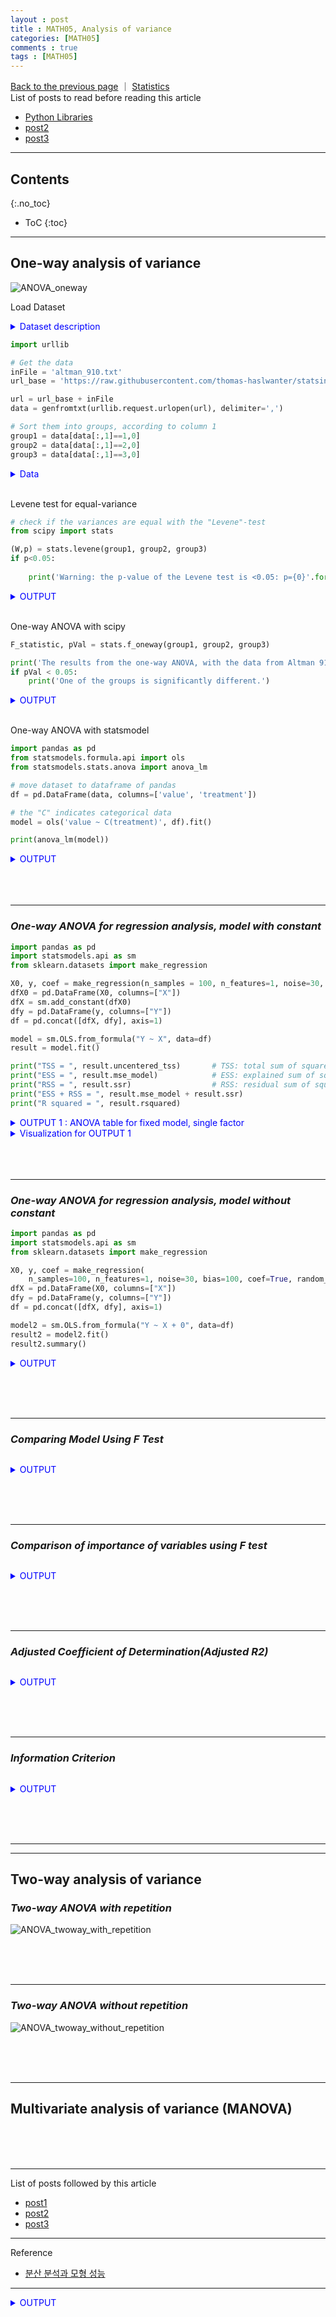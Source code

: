 ```yaml
---
layout : post
title : MATH05, Analysis of variance
categories: [MATH05]
comments : true
tags : [MATH05]
---
```

[Back to the previous page](https://userdyk-github.github.io/Study.html) ｜ <a href="https://userdyk-github.github.io/math05/MATH05-Contents.html" target="_blank">Statistics</a><br>
List of posts to read before reading this article
- <a href='https://userdyk-github.github.io/pl03/PL03-Libraries.html' target="_blank">Python Libraries</a>
- <a href='https://userdyk-github.github.io/'>post2</a>
- <a href='https://userdyk-github.github.io/'>post3</a>

---

## Contents
{:.no_toc}

* ToC
{:toc}

<hr class="division1">

## **One-way analysis of variance**
![ANOVA_oneway](https://user-images.githubusercontent.com/52376448/66703411-507aca80-ed4d-11e9-8ae9-db644dd8b89f.JPG)


<span class="frame3">Load Dataset</span><br>
<details markdown="1">
<summary class='jb-small' style="color:blue">Dataset description</summary>
<hr class='division3'>
<b>Get and sort sample data</b><br>

Twenty-two patients undergoing cardiac bypass surgery were randomized to one of three ventilation groups:

- Group I: Patients received 50% nitrous oxide and 50% oxygen mixture continuously for 24 h.
- Group II: Patients received a 50% nitrous oxide and 50% oxygen mixture only dirng the operation.
- Group III: Patients received no nitrous oxide but received 35-50% oxygen for 24 h.

The data show red cell folate levels for the three groups after 24h' ventilation.

<hr class='division3'>
</details>

```python
import urllib

# Get the data
inFile = 'altman_910.txt'
url_base = 'https://raw.githubusercontent.com/thomas-haslwanter/statsintro_python/master/ipynb/Data/data_altman/'

url = url_base + inFile
data = genfromtxt(urllib.request.urlopen(url), delimiter=',')

# Sort them into groups, according to column 1
group1 = data[data[:,1]==1,0]
group2 = data[data[:,1]==2,0]
group3 = data[data[:,1]==3,0]
```
<details markdown="1">
<summary class='jb-small' style="color:blue">Data</summary>
<hr class='division3'>
```python
data
```
<details markdown="1">
<summary class='jb-small' style="color:red">OUTPUT</summary>
<hr class='division3_1'>
```
array([[243.,   1.],
       [251.,   1.],
       [275.,   1.],
       [291.,   1.],
       [347.,   1.],
       [354.,   1.],
       [380.,   1.],
       [392.,   1.],
       [206.,   2.],
       [210.,   2.],
       [226.,   2.],
       [249.,   2.],
       [255.,   2.],
       [273.,   2.],
       [285.,   2.],
       [295.,   2.],
       [309.,   2.],
       [241.,   3.],
       [258.,   3.],
       [270.,   3.],
       [293.,   3.],
       [328.,   3.]])
```
<hr class='division3_1'>
</details>

<br>
```python
group1
```
<details markdown="1">
<summary class='jb-small' style="color:red">OUTPUT</summary>
<hr class='division3_1'>
```
array([243., 251., 275., 291., 347., 354., 380., 392.])
```
<hr class='division3_1'>
</details>

<br>
```python
group2
```
<details markdown="1">
<summary class='jb-small' style="color:red">OUTPUT</summary>
<hr class='division3_1'>
```
array([206., 210., 226., 249., 255., 273., 285., 295., 309.])
```
<hr class='division3_1'>
</details>

<br>
```python
group3
```
<details markdown="1">
<summary class='jb-small' style="color:red">OUTPUT</summary>
<hr class='division3_1'>
```
array([241., 258., 270., 293., 328.])
```
<hr class='division3_1'>
</details>
<hr class='division3'>
</details>
<br>

<span class="frame3">Levene test for equal-variance</span>
```python
# check if the variances are equal with the "Levene"-test
from scipy import stats

(W,p) = stats.levene(group1, group2, group3)
if p<0.05:
    
    print('Warning: the p-value of the Levene test is <0.05: p={0}'.format(p))
```
<details markdown="1">
<summary class='jb-small' style="color:blue">OUTPUT</summary>
<hr class='division3'>
```
Warning: the p-value of the Levene test is <0.05: p=0.045846812634186246
```
<hr class='division3'>
</details>
<br>

<span class="frame3">One-way ANOVA with scipy</span>
```python
F_statistic, pVal = stats.f_oneway(group1, group2, group3)

print('The results from the one-way ANOVA, with the data from Altman 910: F={0:.1f}, p={1:.5f}'.format(F_statistic, pVal))
if pVal < 0.05:
    print('One of the groups is significantly different.')
```
<details markdown="1">
<summary class='jb-small' style="color:blue">OUTPUT</summary>
<hr class='division3'>
```
The results from the one-way ANOVA, with the data from Altman 910: F=3.7, p=0.04359
One of the groups is significantly different.
```
<hr class='division3'>
</details>
<br>

<span class="frame3">One-way ANOVA with statsmodel</span>
```python
import pandas as pd
from statsmodels.formula.api import ols
from statsmodels.stats.anova import anova_lm

# move dataset to dataframe of pandas
df = pd.DataFrame(data, columns=['value', 'treatment'])    

# the "C" indicates categorical data
model = ols('value ~ C(treatment)', df).fit()

print(anova_lm(model))
```
<details markdown="1">
<summary class='jb-small' style="color:blue">OUTPUT</summary>
<hr class='division3'>
```
                df        sum_sq      mean_sq         F    PR(>F)
C(treatment)   2.0  15515.766414  7757.883207  3.711336  0.043589
Residual      19.0  39716.097222  2090.320906       NaN       NaN
```
<hr class='division3'>
</details>
<br><br><br>

---






### ***One-way ANOVA for regression analysis, model with constant***

```python
import pandas as pd
import statsmodels.api as sm
from sklearn.datasets import make_regression

X0, y, coef = make_regression(n_samples = 100, n_features=1, noise=30, coef=True, random_state=0)
dfX0 = pd.DataFrame(X0, columns=["X"])
dfX = sm.add_constant(dfX0)
dfy = pd.DataFrame(y, columns=["Y"])
df = pd.concat([dfX, dfy], axis=1)

model = sm.OLS.from_formula("Y ~ X", data=df)
result = model.fit()

print("TSS = ", result.uncentered_tss)       # TSS: total sum of square
print("ESS = ", result.mse_model)            # ESS: explained sum of squares
print("RSS = ", result.ssr)                  # RSS: residual sum of squares
print("ESS + RSS = ", result.mse_model + result.ssr)
print("R squared = ", result.rsquared)
```
<details markdown="1">
<summary class='jb-small' style="color:blue">OUTPUT 1 : ANOVA table for fixed model, single factor</summary>
<hr class='division3'>
<div class="frame1">
<img src="https://wikimedia.org/api/rest_v1/media/math/render/svg/44a8b57e2a4335f02faa2bd5003d94979af4f408" class="mwe-math-fallback-image-inline" aria-hidden="true" style="vertical-align: -3.005ex; width:12.7ex; height:6.843ex;" alt="{\bar {y}}={\frac {1}{n}}\sum _{i=1}^{n}y_{i}">
<img src="https://wikimedia.org/api/rest_v1/media/math/render/svg/aec2d91094ee54fbf0f7912d329706ff016ec1bd" class="mwe-math-fallback-image-inline" aria-hidden="true" style="vertical-align: -3.005ex; width:21.303ex; height:5.509ex;" alt="SS_{\text{tot}}=\sum _{i}(y_{i}-{\bar {y}})^{2},">
<img src="https://wikimedia.org/api/rest_v1/media/math/render/svg/107a9fb71364b9db3cf481e956ad2af11cba10a1" class="mwe-math-fallback-image-inline" aria-hidden="true" style="vertical-align: -3.005ex; width:21.398ex; height:5.509ex;" alt="SS_{\text{reg}}=\sum _{i}(f_{i}-{\bar {y}})^{2},">  
<img src="https://wikimedia.org/api/rest_v1/media/math/render/svg/2669c9340581d55b274d3b8ea67a7deb2225510b" class="mwe-math-fallback-image-inline" aria-hidden="true" style="vertical-align: -3.005ex; width:30.579ex; height:5.509ex;" alt="{\displaystyle SS_{\text{res}}=\sum _{i}(y_{i}-f_{i})^{2}=\sum _{i}e_{i}^{2}\,}">
<img src="https://wikimedia.org/api/rest_v1/media/math/render/svg/0ab5cc13b206a34cc713e153b192f93b685fa875" class="mwe-math-fallback-image-inline" aria-hidden="true" style="vertical-align: -2.338ex; width:16.401ex; height:5.843ex;" alt="{\displaystyle R^{2}\equiv 1-{SS_{\rm {res}} \over SS_{\rm {tot}}}\,}">
</div>
```
TSS =  291345.7578983061
ESS =  188589.61349210917
RSS =  102754.33755137534
ESS + RSS =  291343.9510434845
R squared =  0.6473091780922585
```
<hr class='division3'>
</details>
<details markdown="1">
<summary class='jb-small' style="color:blue">Visualization for OUTPUT 1</summary>
<hr class='division3'>
```python
import seaborn as sns
import matplotlib.pyplot as plt
from scipy import stats

sns.distplot(y,
             kde=False, fit=stats.norm, hist_kws={"color": "r", "alpha": 0.2}, fit_kws={"color": "r"},
             label="TSS")
sns.distplot(result.fittedvalues,
             kde=False, hist_kws={"color": "g", "alpha": 0.2}, fit=stats.norm, fit_kws={"color": "g"},
             label="ESS")
sns.distplot(result.resid,
             kde=False, hist_kws={"color": "b", "alpha": 0.2}, fit=stats.norm, fit_kws={"color": "b"},
             label="RSS")
plt.legend()
plt.show()
```
![download](https://user-images.githubusercontent.com/52376448/67594401-37d3d100-f79f-11e9-8052-d02248ab7dcb.png)
<hr class='division3'>
</details>

<details markdown="1">
<summary class='jb-small' style="color:blue">OUTPUT 2 : Regression F-test and ANOVA Relationship</summary>
<hr class='division3'>
![캡처](https://user-images.githubusercontent.com/52376448/67594520-79fd1280-f79f-11e9-8a55-6f8fede7c13a.JPG)

```python
sm.stats.anova_lm(result)
```
```
	        df	  sum_sq	      mean_sq	      F	                PR(>F)
X	        1.0	  188589.613492	      188589.613492   179.863766	6.601482e-24
Residual	98.0	  102754.337551	      1048.513648     NaN	        NaN
```
<br>
```python
print(result.summary())
```
```
                            OLS Regression Results                            
==============================================================================
Dep. Variable:                      Y   R-squared:                       0.647
Model:                            OLS   Adj. R-squared:                  0.644
Method:                 Least Squares   F-statistic:                     179.9
Date:                Fri, 25 Oct 2019   Prob (F-statistic):           6.60e-24
Time:                        19:14:57   Log-Likelihood:                -488.64
No. Observations:                 100   AIC:                             981.3
Df Residuals:                      98   BIC:                             986.5
Df Model:                           1                                         
Covariance Type:            nonrobust                                         
==============================================================================
                 coef    std err          t      P>|t|      [0.025      0.975]
------------------------------------------------------------------------------
Intercept     -2.4425      3.244     -0.753      0.453      -8.880       3.995
X             43.0873      3.213     13.411      0.000      36.712      49.463
==============================================================================
Omnibus:                        3.523   Durbin-Watson:                   1.984
Prob(Omnibus):                  0.172   Jarque-Bera (JB):                2.059
Skew:                          -0.073   Prob(JB):                        0.357
Kurtosis:                       2.312   Cond. No.                         1.06
==============================================================================

Warnings:
[1] Standard Errors assume that the covariance matrix of the errors is correctly specified.
```
<hr class='division3'>
</details>
<details markdown="1">
<summary class='jb-small' style="color:blue">Visualization : Coefficient of Determination(R2) and Correlation Coefficient</summary>
<hr class='division3'>
<a href="http://mathworld.wolfram.com/CorrelationCoefficient.html" target="_blank">mathworld : correlation coefficient</a><br><br>
<span class="frame3">Coefficient of Determination(R2)</span>
<div class="frame1">
<img src="https://wikimedia.org/api/rest_v1/media/math/render/svg/44a8b57e2a4335f02faa2bd5003d94979af4f408" class="mwe-math-fallback-image-inline" aria-hidden="true" style="vertical-align: -3.005ex; width:12.7ex; height:6.843ex;" alt="{\bar {y}}={\frac {1}{n}}\sum _{i=1}^{n}y_{i}">
<img src="https://wikimedia.org/api/rest_v1/media/math/render/svg/aec2d91094ee54fbf0f7912d329706ff016ec1bd" class="mwe-math-fallback-image-inline" aria-hidden="true" style="vertical-align: -3.005ex; width:21.303ex; height:5.509ex;" alt="SS_{\text{tot}}=\sum _{i}(y_{i}-{\bar {y}})^{2},">
<img src="https://wikimedia.org/api/rest_v1/media/math/render/svg/107a9fb71364b9db3cf481e956ad2af11cba10a1" class="mwe-math-fallback-image-inline" aria-hidden="true" style="vertical-align: -3.005ex; width:21.398ex; height:5.509ex;" alt="SS_{\text{reg}}=\sum _{i}(f_{i}-{\bar {y}})^{2},">  
<img src="https://wikimedia.org/api/rest_v1/media/math/render/svg/2669c9340581d55b274d3b8ea67a7deb2225510b" class="mwe-math-fallback-image-inline" aria-hidden="true" style="vertical-align: -3.005ex; width:30.579ex; height:5.509ex;" alt="{\displaystyle SS_{\text{res}}=\sum _{i}(y_{i}-f_{i})^{2}=\sum _{i}e_{i}^{2}\,}">
<img src="https://wikimedia.org/api/rest_v1/media/math/render/svg/0ab5cc13b206a34cc713e153b192f93b685fa875" class="mwe-math-fallback-image-inline" aria-hidden="true" style="vertical-align: -2.338ex; width:16.401ex; height:5.843ex;" alt="{\displaystyle R^{2}\equiv 1-{SS_{\rm {res}} \over SS_{\rm {tot}}}\,}">  
</div>
<br>

<span class="frame3">Correlation Coefficient</span>
<div class="frame1">
For a Population,
<img src="https://wikimedia.org/api/rest_v1/media/math/render/svg/93185aed3047ef42fa0f1b6e389a4e89a5654afa" class="mwe-math-fallback-image-inline" aria-hidden="true" style="vertical-align: -2.171ex; width:57.998ex; height:6.009ex;" alt="{\displaystyle \rho _{X,Y}=\operatorname {corr} (X,Y)={\operatorname {cov} (X,Y) \over \sigma _{X}\sigma _{Y}}={\operatorname {E} [(X-\mu _{X})(Y-\mu _{Y})] \over \sigma _{X}\sigma _{Y}}}">
For a Sample,
<img src="https://wikimedia.org/api/rest_v1/media/math/render/svg/332ae9dcde34d03f30ed6e1880af8b43327dd49c" class="mwe-math-fallback-image-inline" aria-hidden="true" style="vertical-align: -7.338ex; width:59.755ex; height:14.343ex;" alt="{\displaystyle r_{xy}\quad {\overset {\underset {\mathrm {def} }{}}{=}}\quad {\frac {\sum \limits _{i=1}^{n}(x_{i}-{\bar {x}})(y_{i}-{\bar {y}})}{(n-1)s_{x}s_{y}}}={\frac {\sum \limits _{i=1}^{n}(x_{i}-{\bar {x}})(y_{i}-{\bar {y}})}{\sqrt {\sum \limits _{i=1}^{n}(x_{i}-{\bar {x}})^{2}\sum \limits _{i=1}^{n}(y_{i}-{\bar {y}})^{2}}}},}">
</div>
<br>

```python
import seaborn as sns
import matplotlib.pyplot as plt

sns.jointplot(result.fittedvalues, y)
plt.show()
```
![download (1)](https://user-images.githubusercontent.com/52376448/67597855-1d055a80-f7a7-11e9-9411-c0235633160b.png)
<hr class='division3'>
</details>
<br><br><br>

---

### ***One-way ANOVA for regression analysis, model without constant***

```python
import pandas as pd
import statsmodels.api as sm
from sklearn.datasets import make_regression

X0, y, coef = make_regression(
    n_samples=100, n_features=1, noise=30, bias=100, coef=True, random_state=0)
dfX = pd.DataFrame(X0, columns=["X"])
dfy = pd.DataFrame(y, columns=["Y"])
df = pd.concat([dfX, dfy], axis=1)

model2 = sm.OLS.from_formula("Y ~ X + 0", data=df)
result2 = model2.fit()
result2.summary()
```
<details markdown="1">
<summary class='jb-small' style="color:blue">OUTPUT</summary>
<hr class='division3'>
![캡처](https://user-images.githubusercontent.com/52376448/67632432-88a21180-f8e6-11e9-8c56-31ceadba9821.JPG)
<hr class='division3'>
</details>

<br><br><br>

---

### ***Comparing Model Using F Test***
```python

```
<details markdown="1">
<summary class='jb-small' style="color:blue">OUTPUT</summary>
<hr class='division3'>

<hr class='division3'>
</details>

<br><br><br>

---

### ***Comparison of importance of variables using F test***
```python

```
<details markdown="1">
<summary class='jb-small' style="color:blue">OUTPUT</summary>
<hr class='division3'>

<hr class='division3'>
</details>

<br><br><br>

---

### ***Adjusted Coefficient of Determination(Adjusted R2)***
```python

```
<details markdown="1">
<summary class='jb-small' style="color:blue">OUTPUT</summary>
<hr class='division3'>

<hr class='division3'>
</details>

<br><br><br>

---

### ***Information Criterion***
```python

```
<details markdown="1">
<summary class='jb-small' style="color:blue">OUTPUT</summary>
<hr class='division3'>

<hr class='division3'>
</details>

<br><br><br>

---

<hr class="division2">










## **Two-way analysis of variance**

### ***Two-way ANOVA with repetition***
![ANOVA_twoway_with_repetition](https://user-images.githubusercontent.com/52376448/66703412-507aca80-ed4d-11e9-9dcb-66728cfe44ae.JPG)

<br><br><br>

---

### ***Two-way ANOVA without repetition***
![ANOVA_twoway_without_repetition](https://user-images.githubusercontent.com/52376448/66703413-507aca80-ed4d-11e9-8801-e7f73c9e9fee.JPG)

<br><br><br>
<hr class="division2">

## **Multivariate analysis of variance (MANOVA)**

<br><br><br>
<hr class="division1">

List of posts followed by this article
- [post1](https://userdyk-github.github.io/)
- <a href='https://userdyk-github.github.io/'>post2</a>
- <a href='https://userdyk-github.github.io/'>post3</a>

---

Reference
- <a href='https://datascienceschool.net/view-notebook/a60e97ad90164e07ad236095ca74e657/' target="_blank">분산 분석과 모형 성능</a>

---

<details markdown="1">
<summary class='jb-small' style="color:blue">OUTPUT</summary>
<hr class='division3'>

<hr class='division3'>
</details>

